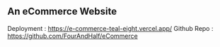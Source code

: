 
## An eCommerce Website

Deployment : https://e-commerce-teal-eight.vercel.app/
Github Repo : https://github.com/FourAndHalf/eCommerce
